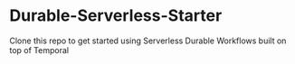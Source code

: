 # Durable-Serverless-Starter
Clone this repo to get started using Serverless Durable Workflows built on top of Temporal
